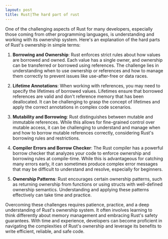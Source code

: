 ```yaml
---
layout: post
title: Rust|The hard part of rust
---
```


One of the challenging aspects of Rust for many developers, especially those coming from other programming languages, is understanding and working with its ownership system. Here's an explanation of the hard parts of Rust's ownership in simple terms:

1. **Borrowing and Ownership**: Rust enforces strict rules about how values are borrowed and owned. Each value has a single owner, and ownership can be transferred or borrowed using references. The challenge lies in understanding when to use ownership or references and how to manage them correctly to prevent issues like use-after-free or data races.

2. **Lifetime Annotations**: When working with references, you may need to specify the lifetimes of borrowed values. Lifetimes ensure that borrowed references are valid and don't reference memory that has been deallocated. It can be challenging to grasp the concept of lifetimes and apply the correct annotations in complex code scenarios.

3. **Mutability and Borrowing**: Rust distinguishes between mutable and immutable references. While this allows for fine-grained control over mutable access, it can be challenging to understand and manage when and how to borrow mutable references correctly, considering Rust's borrowing rules and restrictions.

4. **Compiler Errors and Borrow Checker**: The Rust compiler has a powerful borrow checker that analyzes your code to enforce ownership and borrowing rules at compile-time. While this is advantageous for catching many errors early, it can sometimes produce complex error messages that may be difficult to understand and resolve, especially for beginners.

5. **Ownership Patterns**: Rust encourages certain ownership patterns, such as returning ownership from functions or using structs with well-defined ownership semantics. Understanding and applying these patterns effectively can take time and practice.

Overcoming these challenges requires patience, practice, and a deep understanding of Rust's ownership system. It often involves learning to think differently about memory management and embracing Rust's safety guarantees. With time and experience, developers can become proficient in navigating the complexities of Rust's ownership and leverage its benefits to write efficient, reliable, and safe code.

